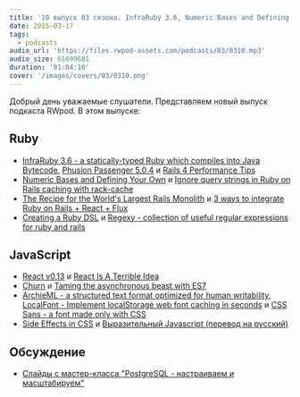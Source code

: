 ```yaml
---
title: '10 выпуск 03 сезона. InfraRuby 3.6, Numeric Bases and Defining Your Own, Regexy, Churn, ArchieML, LocalFont, CSS Sans и прочее'
date: 2015-03-17
tags:
  - podcasts
audio_url: 'https://files.rwpod-assets.com/podcasts/03/0310.mp3'
audio_size: 61699681
duration: '01:04:10'
cover: '/images/covers/03/0310.png'
---
```


Добрый день уважаемые слушатели. Представляем новый выпуск подкаста RWpod. В этом выпуске:

## Ruby

- [InfraRuby 3.6 - a statically-typed Ruby which compiles into Java Bytecode](http://infraruby.com/blog/infraruby-3-6-released), [Phusion Passenger 5.0.4](https://blog.phusion.nl/2015/03/12/passenger-5-0-4/) и [Rails 4 Performance Tips](http://coding-is-art.com/rails-4-performance-tips/)
- [Numeric Bases and Defining Your Own](http://6ftdan.com/allyourdev/2015/03/06/numeric-bases-and-defining-your-own/) и [Ignore query strings in Ruby on Rails caching with rack-cache](http://teotti.com/ignore-query-strings-in-ruby-on-rails-caching-with-rack-cache/)
- [The Recipe for the World's Largest Rails Monolith](https://speakerdeck.com/a_matsuda/the-recipe-for-the-worlds-largest-rails-monolith) и [3 ways to integrate Ruby on Rails + React + Flux](http://www.openmindedinnovations.com/blogs/3-ways-to-integrate-ruby-on-rails-react-flux)
- [Creating a Ruby DSL](http://www.leighhalliday.com/creating-ruby-dsl) и [Regexy - collection of useful regular expressions for ruby and rails](https://github.com/vladimir-tikhonov/regexy)

## JavaScript

- [React v0.13](http://facebook.github.io/react/blog/2015/03/10/react-v0.13.html) и [React Is A Terrible Idea](https://www.pandastrike.com/posts/20150311-react-bad-idea)
- [Churn](http://pothibo.com/2015/3/churn) и [Taming the asynchronous beast with ES7](http://pouchdb.com/2015/03/05/taming-the-async-beast-with-es7.html)
- [ArchieML - a structured text format optimized for human writability](http://archieml.org/), [LocalFont - Implement localStorage web font caching in seconds](http://jaicab.com/localFont/) и [CSS Sans - a font made only with CSS](http://yusugomori.com/projects/css-sans/fonts)
- [Side Effects in CSS](http://philipwalton.com/articles/side-effects-in-css/) и [Выразительный Javascript (перевод на русский)](http://karmazzin.gitbooks.io/eloquentjavascript_ru/)

## Обсуждение

- [Слайды с мастер-класса "PostgreSQL - настраиваем и масштабируем"](http://leopard.in.ua/presentations/smartme_postgresql_2015/index.html)

